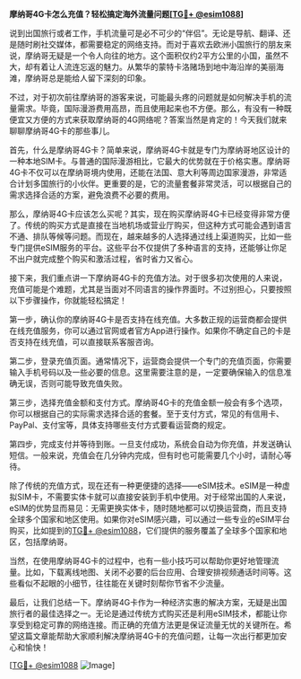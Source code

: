 **摩纳哥4G卡怎么充值？轻松搞定海外流量问题[[TG💪+ @esim1088](https://t.me/s/esim1088)]**

说到出国旅行或者工作，手机流量可是必不可少的“伴侣”。无论是导航、翻译、还是随时刷社交媒体，都需要稳定的网络支持。而对于喜欢去欧洲小国旅行的朋友来说，摩纳哥无疑是一个令人向往的地方。这个面积仅约2平方公里的小国，虽然不大，却有着让人流连忘返的魅力。从繁华的蒙特卡洛赌场到地中海沿岸的美丽海滩，摩纳哥总是能给人留下深刻的印象。

不过，对于初次前往摩纳哥的游客来说，可能最头疼的问题就是如何解决手机的流量需求。毕竟，国际漫游费用高昂，而且使用起来也不方便。那么，有没有一种既便宜又方便的方式来获取摩纳哥的4G网络呢？答案当然是肯定的！今天我们就来聊聊摩纳哥4G卡的那些事儿。

首先，什么是摩纳哥4G卡？简单来说，摩纳哥4G卡就是专门为摩纳哥地区设计的一种本地SIM卡。与普通的国际漫游相比，它最大的优势就在于价格实惠。摩纳哥4G卡不仅可以在摩纳哥境内使用，还能在法国、意大利等周边国家漫游，非常适合计划多国旅行的小伙伴。更重要的是，它的流量套餐非常灵活，可以根据自己的需求选择合适的方案，避免浪费不必要的费用。

那么，摩纳哥4G卡应该怎么买呢？其实，现在购买摩纳哥4G卡已经变得非常方便了。传统的购买方式是直接在当地机场或营业厅购买，但这种方式可能会遇到语言不通、排队等候等问题。而现在，越来越多的人选择通过线上渠道购买，比如一些专门提供eSIM服务的平台。这些平台不仅提供了多种语言的支持，还能够让你足不出户就完成整个购买和激活过程，省时省力又省心。

接下来，我们重点讲一下摩纳哥4G卡的充值方法。对于很多初次使用的人来说，充值可能是个难题，尤其是当面对不同语言的操作界面时。不过别担心，只要按照以下步骤操作，你就能轻松搞定！

第一步，确认你的摩纳哥4G卡是否支持在线充值。大多数正规的运营商都会提供在线充值服务，你可以通过官网或者官方App进行操作。如果你不确定自己的卡是否支持在线充值，可以直接联系客服咨询。

第二步，登录充值页面。通常情况下，运营商会提供一个专门的充值页面，你需要输入手机号码以及一些必要的信息。这里需要注意的是，一定要确保输入的信息准确无误，否则可能导致充值失败。

第三步，选择充值金额和支付方式。摩纳哥4G卡的充值金额一般会有多个选项，你可以根据自己的实际需求选择合适的套餐。至于支付方式，常见的有信用卡、PayPal、支付宝等，具体支持哪些支付方式要看运营商的规定。

第四步，完成支付并等待到账。一旦支付成功，系统会自动为你充值，并发送确认短信。一般来说，充值会在几分钟内完成，但有时也可能需要几个小时，请耐心等待。

除了传统的充值方式，现在还有一种更便捷的选择——eSIM技术。eSIM是一种虚拟SIM卡，不需要实体卡就可以直接安装到手机中使用。对于经常出国的人来说，eSIM的优势显而易见：无需更换实体卡，随时随地都可以切换运营商，而且支持全球多个国家和地区使用。如果你对eSIM感兴趣，可以通过一些专业的eSIM平台购买，比如提到的[TG💪+ @esim1088](https://t.me/s/esim1088)，它们提供的服务覆盖了全球多个国家和地区，包括摩纳哥。

当然，在使用摩纳哥4G卡的过程中，也有一些小技巧可以帮助你更好地管理流量。比如，下载离线地图、关闭不必要的后台应用、合理安排视频通话时间等。这些看似不起眼的小细节，往往能在关键时刻帮你节省不少流量。

最后，让我们总结一下。摩纳哥4G卡作为一种经济实惠的解决方案，无疑是出国旅行者的最佳选择之一。无论是通过传统方式购买还是利用eSIM技术，都能让你享受到稳定可靠的网络连接。而正确的充值方法更是保证流量无忧的关键所在。希望这篇文章能帮助大家顺利解决摩纳哥4G卡的充值问题，让每一次出行都更加安心和愉快！

[[TG💪+ @esim1088](https://t.me/s/esim1088) ![Image](https://i.postimg.cc/4NQfJmqS/Snipaste-2025-05-13-00-14-12.png)]